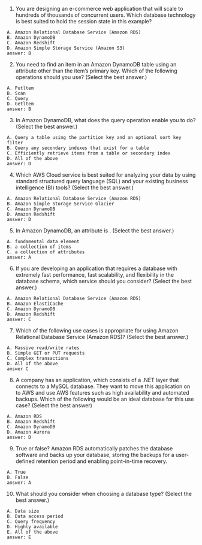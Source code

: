 1. You are designing an e-commerce web application that will scale to hundreds of thousands of concurrent users. Which database technology is best suited to hold the session state in this example?

```
A. Amazon Relational Database Service (Amazon RDS)
B. Amazon DynamoDB
C. Amazon Redshift
D. Amazon Simple Storage Service (Amazon S3)
answer: B
```

2. You need to find an item in an Amazon DynamoDB table using an attribute other than the item’s primary key. Which of the following operations should you use? (Select the best answer.)

```
A. Putltem
B. Scan
C. Query
D. Getltem
answer: B
```

3. In Amazon DynamoDB, what does the query operation enable you to do? (Select the best answer.)

```
A. Query a table using the partition key and an optional sort key filter
B. Query any secondary indexes that exist for a table
C. Efficiently retrieve items from a table or secondary index
D. All of the above
answer: D
```

4. Which AWS Cloud service is best suited for analyzing your data by using standard structured query language (SQL) and your existing business intelligence (BI) tools? (Select the best answer.)

```
A. Amazon Relational Database Service (Amazon RDS)
B. Amazon Simple Storage Service Glacier
C. Amazon DynamoDB
D. Amazon Redshift
answer: D
```

5. In Amazon DynamoDB, an attribute is . (Select the best answer.)

```
A. fundamental data element
B. a collection of items
C. a collection of attributes
answer: A
```

6. If you are developing an application that requires a database with extremely fast performance, fast scalability, and flexibility in the database schema, which service should you consider? (Select the best answer.)

```
A. Amazon Relational Database Service (Amazon RDS)
B. Amazon ElastiCache
C. Amazon DynamoDB
D. Amazon Redshift
answer: C
```

7. Which of the following use cases is appropriate for using Amazon Relational Database Service (Amazon RDS)? (Select the best answer.)

```
A. Massive read/write rates
B. Simple GET or PUT requests
C. Complex transactions
D. All of the above
answer C
```

8. A company has an application, which consists of a .NET layer that connects to a MySQL database. They want to move this application on to AWS and use AWS features such as high availability and automated backups. Which of the following would be an ideal database for this use case? (Select the best answer)

```
A. Amazon RDS
B. Amazon Redshift
C. Amazon DynamoDB
D. Amazon Aurora
answer: D
```

9. True or false? Amazon RDS automatically patches the database software and backs up your database, storing the backups for a user-defined retention period and enabling point-in-time recovery.

```
A. True
B. False
answer: A
```

10. What should you consider when choosing a database type? (Select the best answer.)

```
A. Data size
B. Data access period
C. Query frequency
D. Highly available
E. All of the above
answer: E
```
